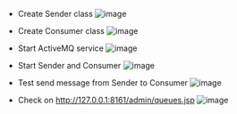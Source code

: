- Create Sender class
![image](https://github.com/Zian2002/SA_IUH/assets/108822757/fa76c025-f90a-47f2-974c-712eb70ecc29)

- Create Consumer class
![image](https://github.com/Zian2002/SA_IUH/assets/108822757/b692c765-8caa-4cfe-a874-49e9d9a8f43e)

- Start ActiveMQ service
![image](https://github.com/Zian2002/SA_IUH/assets/108822757/28e73646-3803-493b-a799-63ca54f23e89)

- Start Sender and Consumer
![image](https://github.com/Zian2002/SA_IUH/assets/108822757/9d0d7434-2748-4871-9e12-49d40c5346c4)

- Test send message from Sender to Consumer
![image](https://github.com/Zian2002/SA_IUH/assets/108822757/7e862b11-cc4c-4d3a-a23a-199c121832a2)

- Check on http://127.0.0.1:8161/admin/queues.jsp
![image](https://github.com/Zian2002/SA_IUH/assets/108822757/0285c6b5-cab0-4cc3-a27b-208578554276)


